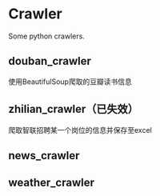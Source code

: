 # Crawler
Some python crawlers.

## douban_crawler
使用BeautifulSoup爬取的豆瓣读书信息

## zhilian_crawler（已失效）
爬取智联招聘某一个岗位的信息并保存至excel

## news_crawler

## weather_crawler
